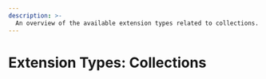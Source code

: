 ```yaml
---
description: >-
  An overview of the available extension types related to collections.
---
```


# Extension Types: Collections
